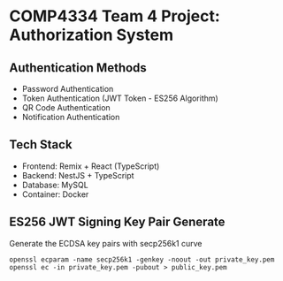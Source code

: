 # COMP4334 Team 4 Project: Authorization System

## Authentication Methods

- Password Authentication
- Token Authentication (JWT Token - ES256 Algorithm)
- QR Code Authentication
- Notification Authentication

## Tech Stack

- Frontend: Remix + React (TypeScript)
- Backend: NestJS + TypeScript
- Database: MySQL
- Container: Docker

## ES256 JWT Signing Key Pair Generate

Generate the ECDSA key pairs with secp256k1 curve

```
openssl ecparam -name secp256k1 -genkey -noout -out private_key.pem
openssl ec -in private_key.pem -pubout > public_key.pem
```
